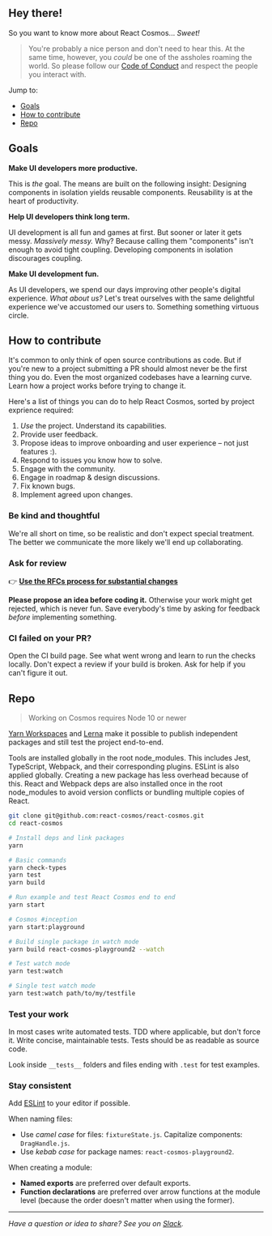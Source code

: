 ## Hey there!

So you want to know more about React Cosmos... _Sweet!_

> You're probably a nice person and don't need to hear this. At the same time, however, you _could_ be one of the assholes roaming the world. So please follow our [Code of Conduct](CODE_OF_CONDUCT.md) and respect the people you interact with.

Jump to:

- [Goals](#goals)
- [How to contribute](#how-to-contribute)
- [Repo](#repo)

## Goals

**Make UI developers more productive.**

This is _the_ goal. The means are built on the following insight: Designing components in isolation yields reusable components. Reusability is at the heart of productivity.

**Help UI developers think long term.**

UI development is all fun and games at first. But sooner or later it gets messy. _Massively messy._ Why? Because calling them "components" isn't enough to avoid tight coupling. Developing components in isolation discourages coupling.

**Make UI development fun.**

As UI developers, we spend our days improving other people's digital experience. _What about us?_ Let's treat ourselves with the same delightful experience we've accustomed our users to. Something something virtuous circle.

## How to contribute

It's common to only think of open source contributions as code. But if you're new to a project submitting a PR should almost never be the first thing you do. Even the most organized codebases have a learning curve. Learn how a project works before trying to change it.

Here's a list of things you can do to help React Cosmos, sorted by project exprience required:

1. _Use_ the project. Understand its capabilities.
2. Provide user feedback.
3. Propose ideas to improve onboarding and user experience – not just features :).
4. Respond to issues you know how to solve.
5. Engage with the community.
6. Engage in roadmap & design discussions.
7. Fix known bugs.
8. Implement agreed upon changes.

### Be kind and thoughtful

We're all short on time, so be realistic and don't expect special treatment. The better we communicate the more likely we'll end up collaborating.

### Ask for review

👉 **[Use the RFCs process for substantial changes](https://github.com/react-cosmos/rfcs)**

**Please propose an idea before coding it.** Otherwise your work might get rejected, which is never fun. Save everybody's time by asking for feedback _before_ implementing something.

### CI failed on your PR?

Open the CI build page. See what went wrong and learn to run the checks locally. Don't expect a review if your build is broken. Ask for help if you can't figure it out.

## Repo

> Working on Cosmos requires Node 10 or newer

[Yarn Workspaces](https://yarnpkg.com/lang/en/docs/workspaces/) and [Lerna](https://github.com/lerna/lerna) make it possible to publish independent packages and still test the project end-to-end.

Tools are installed globally in the root node_modules. This includes Jest, TypeScript, Webpack, and their corresponding plugins. ESLint is also applied globally. Creating a new package has less overhead because of this. React and Webpack deps are also installed once in the root node_modules to avoid version conflicts or bundling multiple copies of React.

```bash
git clone git@github.com:react-cosmos/react-cosmos.git
cd react-cosmos

# Install deps and link packages
yarn

# Basic commands
yarn check-types
yarn test
yarn build

# Run example and test React Cosmos end to end
yarn start

# Cosmos #inception
yarn start:playground

# Build single package in watch mode
yarn build react-cosmos-playground2 --watch

# Test watch mode
yarn test:watch

# Single test watch mode
yarn test:watch path/to/my/testfile
```

### Test your work

In most cases write automated tests. TDD where applicable, but don't force it. Write concise, maintainable tests. Tests should be as readable as source code.

Look inside `__tests__` folders and files ending with `.test` for test examples.

### Stay consistent

Add [ESLint](https://eslint.org/docs/user-guide/integrations#editors) to your editor if possible.

When naming files:

- Use _camel case_ for files: `fixtureState.js`. Capitalize components: `DragHandle.js`.
- Use _kebab case_ for package names: `react-cosmos-playground2`.

When creating a module:

- **Named exports** are preferred over default exports.
- **Function declarations** are preferred over arrow functions at the module level (because the order doesn't matter when using the former).

---

_Have a question or idea to share? See you on [Slack](https://react-cosmos.slack.com/join/shared_invite/zt-g9rsalqq-clCoV7DWttVvzO5FAAmVAw)._

